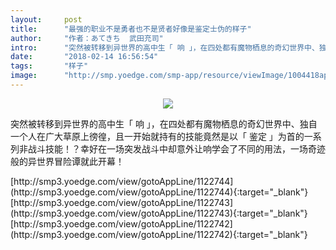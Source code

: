 ```yaml
---
layout:     post
title:      "最强的职业不是勇者也不是贤者好像是鉴定士伪的样子"
author:     "作者：あてきち  武田充司"
intro:      "突然被转移到异世界的高中生「 响 」，在四处都有魔物栖息的奇幻世界中、独自一个人在广大草原上徬徨，且一开始就持有的技能竟然是以「 鉴定 」为首的一系列非战斗技能！？幸好在一场突发战斗中却意外让响学会了不同的用法，一场奇迹般的异世界冒险谭就此开幕！"
date:       "2018-02-14 16:56:54"
tags:       "样子"
image:      "http://smp.yoedge.com/smp-app/resource/viewImage/1004418appline.png"
---
```

<div style="text-align: center">
<p><img src="http://smp.yoedge.com/smp-app/resource/viewImage/1004418appline.png"/></p>
</div>
<p class="post-meta">
<span>突然被转移到异世界的高中生「 响 」，在四处都有魔物栖息的奇幻世界中、独自一个人在广大草原上徬徨，且一开始就持有的技能竟然是以「 鉴定 」为首的一系列非战斗技能！？幸好在一场突发战斗中却意外让响学会了不同的用法，一场奇迹般的异世界冒险谭就此开幕！</span>
</p>
[http://smp3.yoedge.com/view/gotoAppLine/1122744](http://smp3.yoedge.com/view/gotoAppLine/1122744){:target="_blank"}
[http://smp3.yoedge.com/view/gotoAppLine/1122743](http://smp3.yoedge.com/view/gotoAppLine/1122743){:target="_blank"}
[http://smp3.yoedge.com/view/gotoAppLine/1122742](http://smp3.yoedge.com/view/gotoAppLine/1122742){:target="_blank"}


